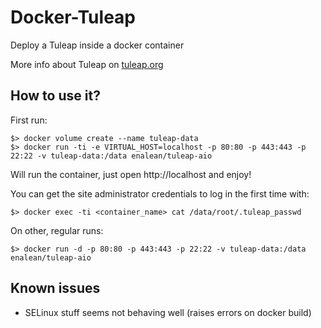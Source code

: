 Docker-Tuleap
==============

Deploy a Tuleap inside a docker container

More info about Tuleap on [tuleap.org](https://www.tuleap.org)

How to use it?
---------------

First run:

    $> docker volume create --name tuleap-data
    $> docker run -ti -e VIRTUAL_HOST=localhost -p 80:80 -p 443:443 -p 22:22 -v tuleap-data:/data enalean/tuleap-aio

Will run the container, just open http://localhost and enjoy!

You can get the site administrator credentials to log in the first time with:

    $> docker exec -ti <container_name> cat /data/root/.tuleap_passwd

On other, regular runs:

    $> docker run -d -p 80:80 -p 443:443 -p 22:22 -v tuleap-data:/data enalean/tuleap-aio


Known issues
------------

* SELinux stuff seems not behaving well (raises errors on docker build)
